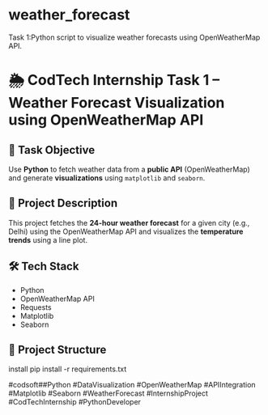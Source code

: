 # weather_forecast
Task 1:Python script to visualize weather forecasts using OpenWeatherMap API.

# 🌦️ CodTech Internship Task 1 – Weather Forecast Visualization using OpenWeatherMap API

## 📌 Task Objective

Use **Python** to fetch weather data from a **public API** (OpenWeatherMap) and generate **visualizations** using `matplotlib` and `seaborn`.


## 🧠 Project Description

This project fetches the **24-hour weather forecast** for a given city (e.g., Delhi) using the OpenWeatherMap API and visualizes the **temperature trends** using a line plot.


## 🛠️ Tech Stack

- Python
- OpenWeatherMap API
- Requests
- Matplotlib
- Seaborn



## 📁 Project Structure

install pip install -r requirements.txt


#codsoft##Python #DataVisualization #OpenWeatherMap #APIIntegration 
#Matplotlib #Seaborn #WeatherForecast #InternshipProject 
#CodTechInternship  #PythonDeveloper 
